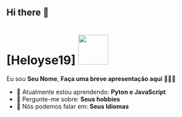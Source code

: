 ## Hi there 👋
# [Heloyse19] <img src="https://media0.giphy.com/media/3M3Au8QlEEpck/giphy.gif?cid=6c09b9527i98sb1mf1xxlbnvcr2luozqs8srmnqbjerjrpie&ep=v1_internal_gif_by_id&rid=giphy.gif&ct=g" width="70px">

Eu sou <strong>Seu Nome</strong>, <strong>Faça uma breve apresentação aqui</strong> 👨🏻‍💻 

- 🚀 Atualmente estou aprendendo: <strong>Pyton e JavaScript</strong> 
- 💬 Pergunte-me sobre: <strong>Seus hobbies</strong>
- 📣 Nós podemos falar em: <strong>Seus Idiomas</strong>
